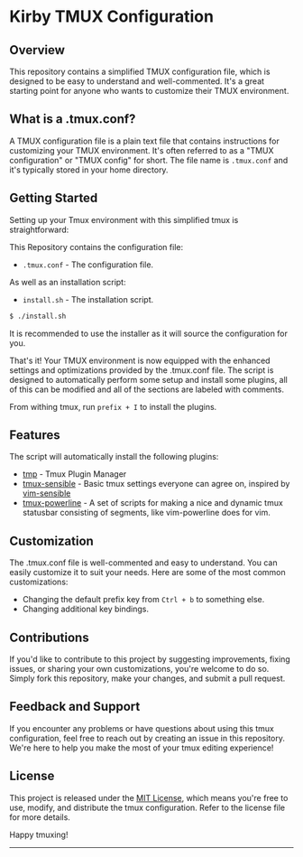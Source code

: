 # Kirby TMUX Configuration

## Overview

This repository contains a simplified TMUX configuration file, which is designed to be easy to understand and well-commented. It's a great starting point for anyone who wants to customize their TMUX environment.

## What is a .tmux.conf?

A TMUX configuration file is a plain text file that contains instructions for customizing your TMUX environment. It's often referred to as a "TMUX configuration" or "TMUX config" for short. The file name is `.tmux.conf` and it's typically stored in your home directory.

## Getting Started

Setting up your Tmux environment with this simplified tmux is straightforward:

This Repository contains the configuration file:
- `.tmux.conf` - The configuration file.

As well as an installation script:
- `install.sh` - The installation script.

```bash
$ ./install.sh
```

It is recommended to use the installer as it will source the configuration for you.

That's it! Your TMUX environment is now equipped with the enhanced settings and optimizations provided by the .tmux.conf file.
The script is designed to automatically perform some setup and install some plugins, all of this can be modified and all of the sections are labeled with comments.

From withing tmux, run `prefix + I` to install the plugins.

## Features

The script will automatically install the following plugins:

- [tmp](https://github.com/tmux-plugins/tpm) - Tmux Plugin Manager
- [tmux-sensible](https://github.com/tmux-plugins/tmux-sensible) - Basic tmux settings everyone can agree on, inspired by [vim-sensible](https://github.com/tpope/vim-sensible)
- [tmux-powerline](https://github.com/erikw/tmux-powerline) - A set of scripts for making a nice and dynamic tmux statusbar consisting of segments, like vim-powerline does for vim.

## Customization

The .tmux.conf file is well-commented and easy to understand. You can easily customize it to suit your needs. Here are some of the most common customizations:

- Changing the default prefix key from `Ctrl + b` to something else.
- Changing additional key bindings.


## Contributions

If you'd like to contribute to this project by suggesting improvements, fixing issues, or sharing your own customizations, you're welcome to do so. Simply fork this repository, make your changes, and submit a pull request.

## Feedback and Support

If you encounter any problems or have questions about using this tmux configuration, feel free to reach out by creating an issue in this repository. We're here to help you make the most of your tmux editing experience!

## License

This project is released under the [MIT License](LICENSE), which means you're free to use, modify, and distribute the tmux configuration. Refer to the license file for more details.

Happy tmuxing!

---